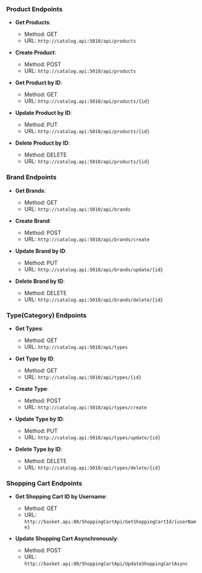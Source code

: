 ### Product Endpoints

- **Get Products**:

  - Method: GET
  - URL: `http://catalog.api:5010/api/products`
- **Create Product**:

  - Method: POST
  - URL: `http://catalog.api:5010/api/products`
- **Get Product by ID**:

  - Method: GET
  - URL: `http://catalog.api:5010/api/products/{id}`
- **Update Product by ID**:

  - Method: PUT
  - URL: `http://catalog.api:5010/api/products/{id}`
- **Delete Product by ID**:

  - Method: DELETE
  - URL: `http://catalog.api:5010/api/products/{id}`

### Brand Endpoints

- **Get Brands**:

  - Method: GET
  - URL: `http://catalog.api:5010/api/brands`
- **Create Brand**:

  - Method: POST
  - URL: `http://catalog.api:5010/api/brands/create`
- **Update Brand by ID**:

  - Method: PUT
  - URL: `http://catalog.api:5010/api/brands/update/{id}`
- **Delete Brand by ID**:

  - Method: DELETE
  - URL: `http://catalog.api:5010/api/brands/delete/{id}`

### Type(Category) Endpoints

- **Get Types**:

  - Method: GET
  - URL: `http://catalog.api:5010/api/types`
- **Get Type by ID**:

  - Method: GET
  - URL: `http://catalog.api:5010/api/types/{id}`
- **Create Type**:

  - Method: POST
  - URL: `http://catalog.api:5010/api/types/create`
- **Update Type by ID**:

  - Method: PUT
  - URL: `http://catalog.api:5010/api/types/update/{id}`
- **Delete Type by ID**:

  - Method: DELETE
  - URL: `http://catalog.api:5010/api/types/delete/{id}`

### Shopping Cart Endpoints

- **Get Shopping Cart ID by Username**:

  - Method: GET
  - URL: `http://basket.api:80/ShoppingCartApi/GetShoppingCartId/{userName}`
- **Update Shopping Cart Asynchronously**:

  - Method: POST
  - URL: `http://basket.api:80/ShoppingCartApi/UpdateShoppingCartAsync`
